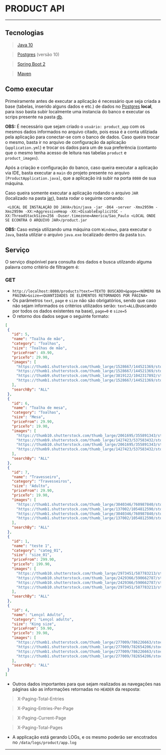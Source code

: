 # PRODUCT API
---

## Tecnologias
 > [Java 10]

 > [Postgres] (versão 10)

 > [Spring Boot 2]

 > [Maven]

## Como executar
Primeiramente antes de executar a aplicação é necessário que seja criada a base (tabelas, inserido alguns dados e etc.) de dados no [Postgres] **local**, para isso basta subir localmente uma instancia do banco e 
executar os scrips presente na pasta [db].

**OBS:** É necessário que sejam criado o `usuário: product_app` com os mesmos dados informados no arquivo citado, pois essa é a conta utilziada pela aplicação para conectar-se com o banco de dados. 
Caso queira trocar o mesmo, basta ir no arquivo de configuração da aplicação (`application.yml`) e trocar os dados para um de sua preferência (contanto que o mesmo tenha acesso de leitura nas tabelas `product` e `product_images`).

Após a criação e configuração do banco, caso queira executar a aplicação via IDE, basta executar a `main` do projeto presente no arquivo `[ProductApplication.java]`, que a aplicação irá subir na porta `8080` de sua máquina.

Caso queira somente executar a aplicação rodando o arquivo `JAR` (localizado na pasta [jar]), basta rodar o seguinte comando:
```
 <LOCAL DE INSTALAÇÃO DO JAVA>/bin/java -jar -D64 -server -Xmx2959m -Xms2959m -XX:+AggressiveHeap -XX:+DisableExplicitGC -XX:ThreadStackSize=256 -Duser.timezone=America/Sao_Paulo <LOCAL ONDE SE ECONTRA O ARQUIVO JAR>/product.jar
```

**OBS:** 
Caso esteja utilizando uma máquina com `Windows`, para executar o `Java`, basta utilziar o arquivo `java.exe` localizado dentro da pasta `bin`.

## Serviço
O serviço dispónível para consulta dos dados e busca utilzando alguma palavra como critério de filtragem é:

### GET
 - `http://localhost:8080/products?text=<TEXTO BUSCADO>&page=<NÚMERO DA PÁGINA>&size=<QUANTIDADES DE ELEMENTOS RETORNADOS POR PÁGINA>`
 - Os parâmetros `text`, `page` e `size` não são obrigatórios, sendo que caso não sejam informados os critérios utilizados serão: `text=ALL`(buscando por todos os dados existentes na base), `page=0` e `size=5`
 - O retorno dos dados segue o seguinte formato:
 ```json
[
  {
    "id": 5,
    "name": "Toalha de mão",
    "category": "Toalhas",
    "size": "Toalhas de mão",
    "priceFrom": 49.90,
    "priceTo": 29.90,
    "images": [
      "https://thumb1.shutterstock.com/thumb_large/1528667/144521369/stock-photo-basket-of-pure-white-towels-on-wooden-table-in-japanese-restaurant-144521369.jpg",
      "https://thumb1.shutterstock.com/thumb_large/1528667/144521369/stock-photo-basket-of-pure-white-towels-on-wooden-table-in-japanese-restaurant-144521369.jpg",
      "https://thumb9.shutterstock.com/thumb_large/3819122/1042317892/stock-photo-the-blue-gray-towel-roll-in-hand-on-white-background-isolation-1042317892.jpg",
      "https://thumb1.shutterstock.com/thumb_large/1528667/144521369/stock-photo-basket-of-pure-white-towels-on-wooden-table-in-japanese-restaurant-144521369.jpg"
    ],
    "searchBy": "ALL"
  },
  {
    "id": 6,
    "name": "Toalha de mesa",
    "category": "Toalhas",
    "size": "Mesa",
    "priceFrom": 29.90,
    "priceTo": 19.90,
    "images": [
      "https://thumb10.shutterstock.com/thumb_large/2061695/355891343/stock-photo-table-cloth-kitchen-red-color-isolated-on-white-355891343.jpg",
      "https://thumb9.shutterstock.com/thumb_large/1427423/537583432/stock-photo-kitchen-background-with-table-cloth-537583432.jpg",
      "https://thumb10.shutterstock.com/thumb_large/2061695/355891343/stock-photo-table-cloth-kitchen-red-color-isolated-on-white-355891343.jpg",
      "https://thumb9.shutterstock.com/thumb_large/1427423/537583432/stock-photo-kitchen-background-with-table-cloth-537583432.jpg"
    ],
    "searchBy": "ALL"
  },
  {
    "id": 7,
    "name": "Travesseiro",
    "category": "Travesseiros",
    "size": "Adulto",
    "priceFrom": 29.90,
    "priceTo": 19.90,
    "images": [
      "https://thumb1.shutterstock.com/thumb_large/3040346/760987840/stock-photo-white-linen-pillow-cushion-mockup-on-plaid-inrerior-photo-760987840.jpg",
      "https://thumb1.shutterstock.com/thumb_large/137002/1054812590/stock-photo-different-pillows-on-chair-in-room-1054812590.jpg",
      "https://thumb1.shutterstock.com/thumb_large/3040346/760987840/stock-photo-white-linen-pillow-cushion-mockup-on-plaid-inrerior-photo-760987840.jpg",
      "https://thumb1.shutterstock.com/thumb_large/137002/1054812590/stock-photo-different-pillows-on-chair-in-room-1054812590.jpg"
    ],
    "searchBy": "ALL"
  },
  {
    "id": 1,
    "name": "teste 1",
    "category": "categ_01",
    "size": "size_01",
    "priceFrom": 299.90,
    "priceTo": 199.90,
    "images": [
      "https://thumb10.shutterstock.com/thumb_large/2973451/587783213/stock-photo-sun-lights-to-the-clean-white-towels-on-the-hotel-bed-feels-cozy-comfort-and-relax-for-cozy-587783213.jpg",
      "https://thumb10.shutterstock.com/thumb_large/2429366/590662787/stock-photo-white-towel-on-bed-decoration-in-bedroom-interior-vintage-light-filter-590662787.jpg",
      "https://thumb10.shutterstock.com/thumb_large/2429366/590662787/stock-photo-white-towel-on-bed-decoration-in-bedroom-interior-vintage-light-filter-590662787.jpg",
      "https://thumb10.shutterstock.com/thumb_large/2973451/587783213/stock-photo-sun-lights-to-the-clean-white-towels-on-the-hotel-bed-feels-cozy-comfort-and-relax-for-cozy-587783213.jpg"
    ],
    "searchBy": "ALL"
  },
  {
    "id": 4,
    "name": "Lençol Adulto",
    "category": "Lençol adulto",
    "size": "King size",
    "priceFrom": 59.90,
    "priceTo": 39.90,
    "images": [
      "https://thumb1.shutterstock.com/thumb_large/277009/786226663/stock-photo-simple-gray-and-white-bedroom-interior-with-blanket-and-pillows-on-king-size-bed-bright-window-786226663.jpg",
      "https://thumb1.shutterstock.com/thumb_large/277009/782654206/stock-photo-grey-and-yellow-room-with-king-size-bed-poster-and-lamp-standing-on-bedside-table-782654206.jpg",
      "https://thumb1.shutterstock.com/thumb_large/277009/786226663/stock-photo-simple-gray-and-white-bedroom-interior-with-blanket-and-pillows-on-king-size-bed-bright-window-786226663.jpg",
      "https://thumb1.shutterstock.com/thumb_large/277009/782654206/stock-photo-grey-and-yellow-room-with-king-size-bed-poster-and-lamp-standing-on-bedside-table-782654206.jpg"
    ],
    "searchBy": "ALL"
  }
]
 ```
 - Outros dados importantes para que sejam realizados as navegações nas páginas são as informações retornadas no `HEADER` da resposta: 
 > X-Paging-Total-Entries

 > X-Paging-Entries-Per-Page

 > X-Paging-Current-Page
 
 > X-Paging-Total-Pages

 - A applicação está gerando LOGs, e os mesmo poderão ser encotrados no `/data/logs/product/app.log`


---
[Java 10]: <https://docs.oracle.com/javase/10/>
[Postgres]: <https://www.enterprisedb.com/>
[Spring Boot 2]: <https://spring.io/projects/spring-boot>
[Maven]: <https://maven.apache.org/>

[db]: <https://github.com/attnk/test_products_api/tree/master/db>
[ProductApplication.java]: <https://github.com/attnk/test_products_api/blob/master/product/src/main/java/com/br/productapi/product/ProductApplication.java>
[jar]: <https://github.com/attnk/test_products_api/tree/master/jar>